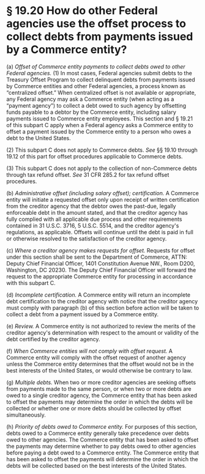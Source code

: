# § 19.20   How do other Federal agencies use the offset process to collect debts from payments issued by a Commerce entity?

(a) *Offset of Commerce entity payments to collect debts owed to other Federal agencies.* (1) In most cases, Federal agencies submit debts to the Treasury Offset Program to collect delinquent debts from payments issued by Commerce entities and other Federal agencies, a process known as “centralized offset.” When centralized offset is not available or appropriate, any Federal agency may ask a Commerce entity (when acting as a “payment agency”) to collect a debt owed to such agency by offsetting funds payable to a debtor by the Commerce entity, including salary payments issued to Commerce entity employees. This section and § 19.21 of this subpart C apply when a Federal agency asks a Commerce entity to offset a payment issued by the Commerce entity to a person who owes a debt to the United States.


(2) This subpart C does not apply to Commerce debts. *See* §§ 19.10 through 19.12 of this part for offset procedures applicable to Commerce debts.


(3) This subpart C does not apply to the collection of non-Commerce debts through tax refund offset. *See* 31 CFR 285.2 for tax refund offset procedures.


(b) *Administrative offset (including salary offset); certification.* A Commerce entity will initiate a requested offset only upon receipt of written certification from the creditor agency that the debtor owes the past-due, legally enforceable debt in the amount stated, and that the creditor agency has fully complied with all applicable due process and other requirements contained in 31 U.S.C. 3716, 5 U.S.C. 5514, and the creditor agency's regulations, as applicable. Offsets will continue until the debt is paid in full or otherwise resolved to the satisfaction of the creditor agency.


(c) *Where a creditor agency makes requests for offset.* Requests for offset under this section shall be sent to the Department of Commerce, ATTN: Deputy Chief Financial Officer, 1401 Constitution Avenue NW., Room D200, Washington, DC 20230. The Deputy Chief Financial Officer will forward the request to the appropriate Commerce entity for processing in accordance with this subpart C.


(d) *Incomplete certification.* A Commerce entity will return an incomplete debt certification to the creditor agency with notice that the creditor agency must comply with paragraph (b) of this section before action will be taken to collect a debt from a payment issued by a Commerce entity.


(e) *Review.* A Commerce entity is not authorized to review the merits of the creditor agency's determination with respect to the amount or validity of the debt certified by the creditor agency.


(f) *When Commerce entities will not comply with offset request.* A Commerce entity will comply with the offset request of another agency unless the Commerce entity determines that the offset would not be in the best interests of the United States, or would otherwise be contrary to law.


(g) *Multiple debts.* When two or more creditor agencies are seeking offsets from payments made to the same person, or when two or more debts are owed to a single creditor agency, the Commerce entity that has been asked to offset the payments may determine the order in which the debts will be collected or whether one or more debts should be collected by offset simultaneously.


(h) *Priority of debts owed to Commerce entity.* For purposes of this section, debts owed to a Commerce entity generally take precedence over debts owed to other agencies. The Commerce entity that has been asked to offset the payments may determine whether to pay debts owed to other agencies before paying a debt owed to a Commerce entity. The Commerce entity that has been asked to offset the payments will determine the order in which the debts will be collected based on the best interests of the United States.




